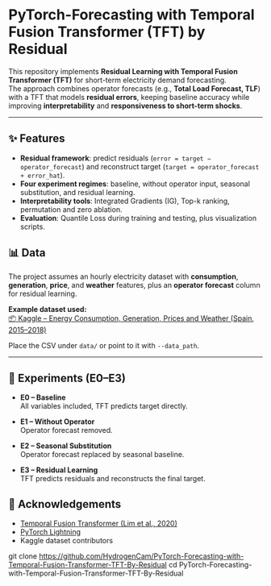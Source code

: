 # PyTorch-Forecasting with Temporal Fusion Transformer (TFT) by Residual

This repository implements **Residual Learning with Temporal Fusion Transformer (TFT)** for short-term electricity demand forecasting.  
The approach combines operator forecasts (e.g., **Total Load Forecast, TLF**) with a TFT that models **residual errors**, keeping baseline accuracy while improving **interpretability** and **responsiveness to short-term shocks**.

---

## ✨ Features
- **Residual framework**: predict residuals (`error = target − operator_forecast`) and reconstruct target (`target = operator_forecast + error_hat`).
- **Four experiment regimes**: baseline, without operator input, seasonal substitution, and residual learning.
- **Interpretability tools**: Integrated Gradients (IG), Top-k ranking, permutation and zero ablation.
- **Evaluation**: Quantile Loss during training and testing, plus visualization scripts.


## 📊 Data

The project assumes an hourly electricity dataset with **consumption**, **generation**, **price**, and **weather** features, plus an **operator forecast** column for residual learning.

**Example dataset used:**  
[📦 Kaggle – Energy Consumption, Generation, Prices and Weather (Spain, 2015–2018)](https://www.kaggle.com/datasets/nicholasjhana/energy-consumption-generation-prices-and-weather)

Place the CSV under `data/` or point to it with `--data_path`.

---

## 🔬 Experiments (E0–E3)

- **E0 – Baseline**  
  All variables included, TFT predicts target directly.

- **E1 – Without Operator**  
  Operator forecast removed.

- **E2 – Seasonal Substitution**  
  Operator forecast replaced by seasonal baseline.

- **E3 – Residual Learning**  
  TFT predicts residuals and reconstructs the final target.
## 🙌 Acknowledgements

- [Temporal Fusion Transformer (Lim et al., 2020)](https://arxiv.org/abs/1912.09363)  
- [PyTorch Lightning](https://www.pytorchlightning.ai/)  
- Kaggle dataset contributors



git clone https://github.com/HydrogenCam/PyTorch-Forecasting-with-Temporal-Fusion-Transformer-TFT-By-Residual
cd PyTorch-Forecasting-with-Temporal-Fusion-Transformer-TFT-By-Residual

